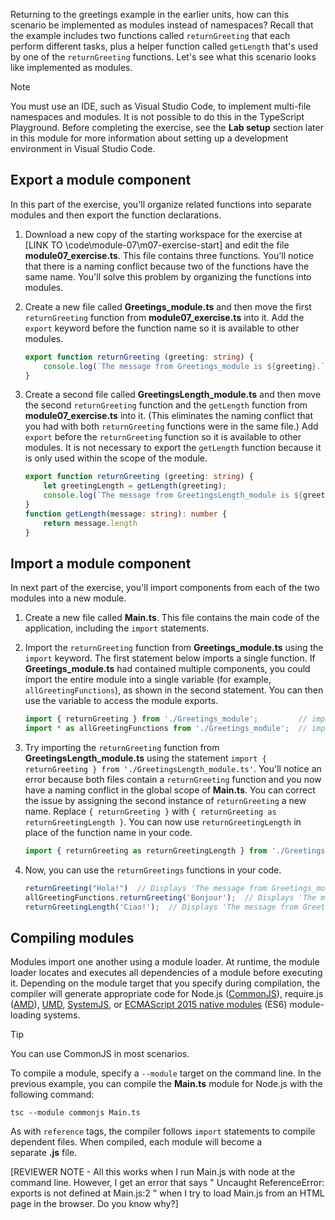 Returning to the greetings example in the earlier units, how can this scenario be implemented as modules instead of namespaces? Recall that the example includes two functions called `returnGreeting` that each perform different tasks, plus a helper function called `getLength` that's used by one of the `returnGreeting` functions. Let's see what this scenario looks like implemented as modules.

> [!NOTE]
> You must use an IDE, such as Visual Studio Code, to implement multi-file namespaces and modules. It is not possible to do this in the TypeScript Playground. Before completing the exercise, see the **Lab setup** section later in this module for more information about setting up a development environment in Visual Studio Code.

## Export a module component

In this part of the exercise, you'll organize related functions into separate modules and then export the function declarations.

1. Download a new copy of the starting workspace for the exercise at [LINK TO \code\module-07\m07-exercise-start] and edit the file **module07_exercise.ts**. This file contains three functions. You'll notice that there is a naming conflict because two of the functions have the same name. You'll solve this problem by organizing the functions into modules.
2. Create a new file called **Greetings_module.ts** and then move the first `returnGreeting` function from **module07_exercise.ts** into it. Add the `export` keyword before the function name so it is available to other modules.

    ```typescript
    export function returnGreeting (greeting: string) {
        console.log(`The message from Greetings_module is ${greeting}.`);
    }
    ```

3. Create a second file called **GreetingsLength_module.ts** and then move the second `returnGreeting` function and the `getLength` function from **module07_exercise.ts** into it. (This eliminates the naming conflict that you had with both `returnGreeting` functions were in the same file.) Add `export` before the `returnGreeting` function so it is available to other modules. It is not necessary to export the `getLength` function because it is only used within the scope of the module.

    ```typescript
    export function returnGreeting (greeting: string) {
        let greetingLength = getLength(greeting);
        console.log(`The message from GreetingsLength_module is ${greeting}. It is ${greetingLength} characters long.`);
    }
    function getLength(message: string): number {
        return message.length
    }
    ```

## Import a module component

In next part of the exercise, you'll import components from each of the two modules into a new module.

1. Create a new file called **Main.ts**. This file contains the main code of the application, including the `import` statements.
2. Import the `returnGreeting` function from **Greetings_module.ts** using the `import` keyword. The first statement below imports a single function. If **Greetings_module.ts** had contained multiple components, you could import the entire module into a single variable (for example, `allGreetingFunctions`), as shown in the second statement. You can then use the variable to access the module exports.

    ```typescript
    import { returnGreeting } from './Greetings_module';         // imports a single function in the module
    import * as allGreetingFunctions from './Greetings_module';  // imports all exported components in the module
    ```

3. Try importing the `returnGreeting` function from **GreetingsLength_module.ts** using the statement `import { returnGreeting } from './GreetingsLength_module.ts'`. You'll notice an error because both files contain a `returnGreeting` function and you now have a naming conflict in the global scope of **Main.ts**. You can correct the issue by assigning the second instance of `returnGreeting` a new name. Replace `{ returnGreeting }` with `{ returnGreeting as returnGreetingLength }`. You can now use `returnGreetingLength` in place of the function name in your code.

    ```typescript
    import { returnGreeting as returnGreetingLength } from './GreetingsLength_module';
    ```

4. Now, you can use the `returnGreetings` functions in your code.

    ```typescript
    returnGreeting("Hola!")  // Displays 'The message from Greetings_module is Hola!'
    allGreetingFunctions.returnGreeting('Bonjour');  // Displays 'The message from Greetings_module is Bonjour!'
    returnGreetingLength('Ciao!');  // Displays 'The message from GreetingsWithLength_module is Ciao! It is 5 characters long.'
    ```

## Compiling modules

Modules import one another using a module loader. At runtime, the module loader locates and executes all dependencies of a module before executing it. Depending on the module target that you specify during compilation, the compiler will generate appropriate code for Node.js ([CommonJS](https://nodejs.org/api/modules.html)), require.js ([AMD](https://github.com/amdjs/amdjs-api/wiki/AMD)), [UMD](https://github.com/umdjs/umd), [SystemJS](https://github.com/systemjs/systemjs), or [ECMAScript 2015 native modules](https://www.ecma-international.org/ecma-262/6.0/) (ES6) module-loading systems. 

> [!TIP]
> You can use CommonJS in most scenarios.

To compile a module, specify a `--module` target on the command line. In the previous example, you can compile the **Main.ts** module for Node.js with the following command:

`tsc --module commonjs Main.ts`

As with `reference` tags, the compiler follows `import` statements to compile dependent files. When compiled, each module will become a separate **.js** file.

[REVIEWER NOTE - All this works when I run Main.js with node at the command line. However, I get an error that says " Uncaught ReferenceError: exports is not defined at Main.js:2 " when I try to load Main.js from an HTML page in the browser. Do you know why?]
